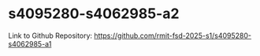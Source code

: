 # s4095280-s4062985-a2

Link to Github Repository: https://github.com/rmit-fsd-2025-s1/s4095280-s4062985-a1
